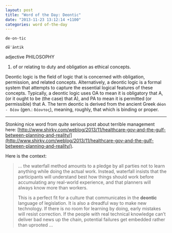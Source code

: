 ```yaml
---
layout: post
title: "Word of the Day: Deontic"
date: "2013-11-23 13:12:14 +1100"
categories: word of-the-day
---
```


`de·on·tic`

`dēˈäntik`

adjective PHILOSOPHY

1. of or relating to duty and obligation as ethical concepts.


Deontic logic is the field of logic that is concerned with obligation, permission, and related concepts. Alternatively, a deontic logic is a formal system that attempts to capture the essential logical features of these concepts. Typically, a deontic logic uses OA to mean it is obligatory that A, (or it ought to be (the case) that A), and PA to mean it is permitted (or permissible) that A. The term deontic is derived from the ancient Greek `déon - δέον` (gen.: `δέοντος`), meaning, roughly, that which is binding or proper.


---

Stonking nice word from quite serious post about terrible management here: [http://www.shirky.com/weblog/2013/11/healthcare-gov-and-the-gulf-between-planning-and-reality/](http://www.shirky.com/weblog/2013/11/healthcare-gov-and-the-gulf-between-planning-and-reality/).

Here is the context:


>
>   ... the waterfall method amounts to a pledge by all parties not to learn anything while doing the actual work. Instead, waterfall insists that the participants will understand best how things should work before accumulating any real-world experience, and that planners will always know more than workers.
>
>This is a perfect fit for a culture that communicates in the **deontic** language of legislation. It is also a dreadful way to make new technology. If there is no room for learning by doing, early mistakes will resist correction. If the people with real technical knowledge can’t deliver bad news up the chain, potential failures get embedded rather than uprooted ...
>
>
